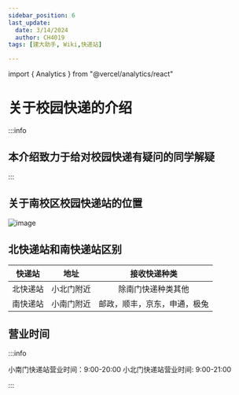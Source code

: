 ```yaml
---
sidebar_position: 6
last_update:
  date: 3/14/2024
  author: CH4019
tags: [建大助手, Wiki,快递站]

---
```

import { Analytics } from "@vercel/analytics/react"
<Analytics/>

# 关于校园快递的介绍

:::info

##  本介绍致力于给对校园快递有疑问的同学解疑

:::

## 关于南校区校园快递站的位置

![image](/img/kd.png)

## 北快递站和南快递站区别

| 快递站 | 地址 | 接收快递种类 |
| :----: | :----: | :----: |
| 北快递站 | 小北门附近 | 除南门快递种类其他 |
| 南快递站 | 小南门附近 | 邮政，顺丰，京东，申通，极兔 |

## 营业时间

:::info

小南门快递站营业时间：9:00-20:00
小北门快递站营业时间: 9:00-21:00

:::